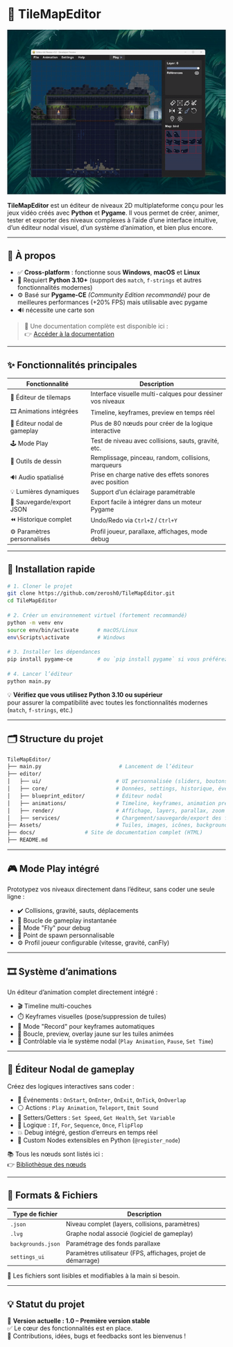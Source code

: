 # 🎨 TileMapEditor

![Aperçu de l’éditeur](Documentation/assets/images/main.gif)

**TileMapEditor** est un éditeur de niveaux 2D multiplateforme conçu pour les jeux vidéo créés avec **Python** et **Pygame**. Il vous permet de créer, animer, tester et exporter des niveaux complexes à l’aide d’une interface intuitive, d’un éditeur nodal visuel, d’un système d’animation, et bien plus encore.

---

## 🧭 À propos

- ✅ **Cross-platform** : fonctionne sous **Windows**, **macOS** et **Linux**
- 🐍 Requiert **Python 3.10+** (support des `match`, `f-strings` et autres fonctionnalités modernes)
- ⚙️ Basé sur **Pygame-CE** *(Community Edition recommandé)* pour de meilleures performances (+20% FPS) mais utilisable avec pygame
- 🔊 nécessite une carte son

> 📘 Une documentation complète est disponible ici :  
> 👉 [Accéder à la documentation](https://zerosh0.github.io/TileMapEditor/index.html)

---

## ✨ Fonctionnalités principales

| Fonctionnalité                          | Description |
|----------------------------------------|-------------|
| 🧱 Éditeur de tilemaps                 | Interface visuelle multi-calques pour dessiner vos niveaux |
| 🎞️ Animations intégrées               | Timeline, keyframes, preview en temps réel |
| 🧠 Éditeur nodal de gameplay           | Plus de 80 nœuds pour créer de la logique interactive |
| 🕹️ Mode Play                         | Test de niveau avec collisions, sauts, gravité, etc. |
| 🎯 Outils de dessin                    | Remplissage, pinceau, random, collisions, marqueurs |
| 🔊 Audio spatialisé                    | Prise en charge native des effets sonores avec position |
| 💡 Lumières dynamiques                | Support d’un éclairage paramétrable  |
| 💾 Sauvegarde/export JSON             | Export facile à intégrer dans un moteur Pygame |
| ⏪ Historique complet                  | Undo/Redo via `Ctrl+Z` / `Ctrl+Y` |
| ⚙️ Paramètres personnalisés           | Profil joueur, parallaxe, affichages, mode debug |

---

## 🚀 Installation rapide

```bash
# 1. Cloner le projet
git clone https://github.com/zerosh0/TileMapEditor.git
cd TileMapEditor

# 2. Créer un environnement virtuel (fortement recommandé)
python -m venv env
source env/bin/activate      # macOS/Linux
env\Scripts\activate         # Windows

# 3. Installer les dépendances
pip install pygame-ce        # ou `pip install pygame` si vous préférez

# 4. Lancer l’éditeur
python main.py
```

💡 **Vérifiez que vous utilisez Python 3.10 ou supérieur**  
pour assurer la compatibilité avec toutes les fonctionnalités modernes (`match`, `f-strings`, etc.)

---

## 🗂️ Structure du projet

```bash
TileMapEditor/
├── main.py                         # Lancement de l’éditeur
├── editor/
│   ├── ui/                        # UI personnalisée (sliders, boutons, dialogues)
│   ├── core/                      # Données, settings, historique, événements
│   ├── blueprint_editor/          # Éditeur nodal
│   ├── animations/                # Timeline, keyframes, animation preview
│   ├── render/                    # Affichage, layers, parallax, zoom
│   ├── services/                  # Chargement/sauvegarde/export des fichiers
├── Assets/                        # Tuiles, images, icônes, backgrounds
├── docs/                # Site de documentation complet (HTML)
├── README.md
```
---
## 🎮 Mode Play intégré

Prototypez vos niveaux directement dans l’éditeur, sans coder une seule ligne :

- ✔️ Collisions, gravité, sauts, déplacements  
- 🔁 Boucle de gameplay instantanée  
- 🧪 Mode "Fly" pour debug  
- 🧍 Point de spawn personnalisable  
- ⚙️ Profil joueur configurable (vitesse, gravité, canFly)  

---

## 🎞️ Système d’animations

Un éditeur d’animation complet directement intégré :

- 🎬 Timeline multi-couches  
- ⏱️ Keyframes visuelles (pose/suppression de tuiles)  
- 🔵 Mode "Record" pour keyframes automatiques  
- 🔁 Boucle, preview, overlay jaune sur les tuiles animées  
- 🔗 Contrôlable via le système nodal (`Play Animation`, `Pause`, `Set Time`)  

---

## 🧠 Éditeur Nodal de gameplay

Créez des logiques interactives sans coder :

- 🔴 Événements : `OnStart`, `OnEnter`, `OnExit`, `OnTick`, `OnOverlap`  
- ⚪ Actions : `Play Animation`, `Teleport`, `Emit Sound`  
- 🔧 Setters/Getters : `Set Speed`, `Get Health`, `Set Variable`  
- 🔁 Logique : `If`, `For`, `Sequence`, `Once`, `FlipFlop`  
- 💥 Debug intégré, gestion d’erreurs en temps réel  
- 🧩 Custom Nodes extensibles en Python (`@register_node`)  

📚 Tous les nœuds sont listés ici :  
👉 [Bibliothèque des nœuds](https://zerosh0.github.io/TileMapEditor/Documentation/pages/references.html)

---

## 💾 Formats & Fichiers

| Type de fichier      | Description                                      |
|----------------------|-------------------------------------------------|
| `.json`              | Niveau complet (layers, collisions, paramètres) |
| `.lvg`               | Graphe nodal associé (logiciel de gameplay)     |
| `backgrounds.json`   | Paramétrage des fonds parallaxe                  |
| `settings_ui`        | Paramètres utilisateur (FPS, affichages, projet de démarrage) |

📁 Les fichiers sont lisibles et modifiables à la main si besoin.

---


## 💡 Statut du projet

🎉 **Version actuelle : 1.0 – Première version stable**  
✅ Le cœur des fonctionnalités est en place.  
📢 Contributions, idées, bugs et feedbacks sont les bienvenus !